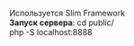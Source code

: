 Используется Slim Framework<br/>
<b>Запуск сервера</b>:    cd public/<br/>
                  php -S localhost:8888<br/>


